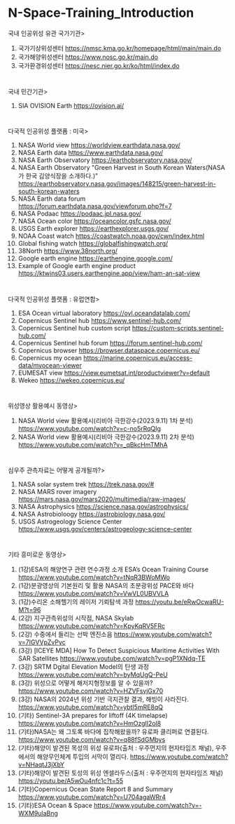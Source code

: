 # N-Space-Training_Introduction

국내 인공위성 유관 국가기관>
1. 국가기상위성센터  https://nmsc.kma.go.kr/homepage/html/main/main.do
2. 국가해양위성센터  https://www.nosc.go.kr/main.do
3. 국가환경위성센터  https://nesc.nier.go.kr/ko/html/index.do
#

국내 민간기관>
1. SIA OVISION Earth https://ovision.ai/
#

다국적 인공위성 플랫폼 : 미국>
1. NASA World view  https://worldview.earthdata.nasa.gov/
2. NASA Earth data  https://www.earthdata.nasa.gov/
3. NASA Earth Observatory  https://earthobservatory.nasa.gov/
4. NASA Earth Observatory "Green Harvest in South Korean Waters(NASA가 한국 김양식장을 소개하다.)"    https://earthobservatory.nasa.gov/images/148215/green-harvest-in-south-korean-waters 
5. NASA Earth data forum  https://forum.earthdata.nasa.gov/viewforum.php?f=7
6. NASA Podaac   https://podaac.jpl.nasa.gov/ 
7. NASA Ocean color  https://oceancolor.gsfc.nasa.gov/
8. USGS Earth explorer  https://earthexplorer.usgs.gov/
9. NOAA Coast watch  https://coastwatch.noaa.gov/cwn/index.html
10. Global fishing watch  https://globalfishingwatch.org/
11. 38North  https://www.38north.org/
12. Google earth engine  https://earthengine.google.com/
13. Example of Google earth engine product  https://ktwins03.users.earthengine.app/view/ham-an-sat-view
#

다국적 인공위성 플랫폼 : 유럽연합> 
1. ESA Ocean virtual laboratory   https://ovl.oceandatalab.com/
2. Copernicus Sentinel hub  https://www.sentinel-hub.com/
3. Copernicus Sentinel hub custom script   https://custom-scripts.sentinel-hub.com/
4. Copernicus Sentinel hub forum  https://forum.sentinel-hub.com/
5. Copernicus browser   https://browser.dataspace.copernicus.eu/
6. Copernicus my ocean  https://marine.copernicus.eu/access-data/myocean-viewer
7. EUMESAT view  https://view.eumetsat.int/productviewer?v=default
8. Wekeo  https://wekeo.copernicus.eu/
#
위성영상 활용예시 동영상>
1. NASA World view 활용예시(리비아 극한강수(2023.9.11) 1차 분석)  https://www.youtube.com/watch?v=c-no5rRqQIg
2. NASA World view 활용예시(리비아 극한강수(2023.9.11) 2차 분석)  https://www.youtube.com/watch?v=_qBkcHmTMhA
#
심우주 관측자료는 어떻게 공개될까?>
1. NASA solar system trek  https://trek.nasa.gov/#
2. NASA MARS rover imagery  https://mars.nasa.gov/mars2020/multimedia/raw-images/
3. NASA Astrophysics   https://science.nasa.gov/astrophysics/ 
4. NASA Astrobioloogy  https://astrobiology.nasa.gov/
5. USGS Astrogeology Science Center   https://www.usgs.gov/centers/astrogeology-science-center
#
기타 흥미로운 동영상>
1. (1강)ESA의 해양연구 관련 연수과정 소개 ESA’s Ocean Training Course   https://www.youtube.com/watch?v=tNqR3BWoMWo
2. (1강)분광영상의 기본원리 및 활용 NASA의 초분광위성 PACE와 바다    https://www.youtube.com/watch?v=VwVL0UBVVLA
3. (1강)수리온 소해헬기의 레이저 기뢰탐색 과정 https://youtu.be/eRwOcwaRU-M?t=96
4. (2강) 지구관측위성의 시작점, NASA Skylab   https://www.youtube.com/watch?v=KpyKqRV5FRc
5. (2강) 수중에서 들리는 선박 엔진소음  https://www.youtube.com/watch?v=7IGVVpZvPyc
6. (3강) [ICEYE MDA] How To Detect Suspicious Maritime Activities With SAR Satellites  https://www.youtube.com/watch?v=pgP1XNdq-TE
7. (3강) SRTM Dgital Elevation Model의 탄생 과정   https://www.youtube.com/watch?v=byMqUgQ-PeU
8. (3강) 위성으로 어떻게 해저지형정보를 알 수 있을까?   https://www.youtube.com/watch?v=HZVFsvjGx70
9. (3강) NASA의 2024년 위성 기반 극지관찰 결과, 해빙이 사라진다.   https://www.youtube.com/watch?v=ybtI5mRE8qQ
10. (기타) Sentinel-3A prepares for liftoff (4K timelapse)   https://www.youtube.com/watch?v=HmOzglI2ol8
11. (기타)NASA는 왜 그토록 바다에 집착해왔을까? 유로파 클리퍼로 연결된다.   https://www.youtube.com/watch?v=q88fSdGMbys   
12. (기타)해양이 발견된 목성의 위성 유로파(출처 : 우주먼지의 현자타임즈 채널), 우주에서의 해양무인체계
    투입의 서막이 열리다.    https://www.youtube.com/watch?v=NHaqtJ3jXbY
13. (기타)해양이 발견된 토성의 위성 엔셀라두스(출처 : 우주먼지의 현자타임즈 채널)    https://youtu.be/A5wOu4nfc1c?t=55
14. (기타)Copernicus Ocean State Report 8 and Summary   https://www.youtube.com/watch?v=U704agaWRr4
15. (기타)ESA Ocean & Space  https://www.youtube.com/watch?v=-WXM9ulaBng
#
